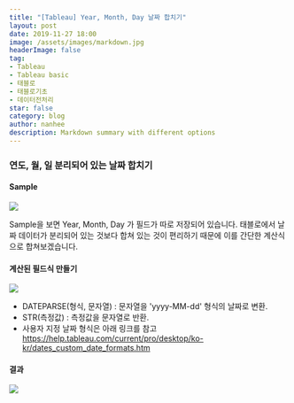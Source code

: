 ```yaml
---
title: "[Tableau] Year, Month, Day 날짜 합치기"
layout: post
date: 2019-11-27 18:00
image: /assets/images/markdown.jpg
headerImage: false
tag:
- Tableau
- Tableau basic
- 태블로
- 태블로기초
- 데이터전처리
star: false
category: blog
author: nanhee
description: Markdown summary with different options
---
```


### 연도, 월, 일 분리되어 있는 날짜 합치기

#### Sample

![](https://github.com/nanheee/nanheee.github.io/blob/master/assets/basic/basic_yyyymmdd_before.png?raw=true)

Sample을 보면 Year, Month, Day 가 필드가 따로 저장되어 있습니다. 태블로에서 날짜 데이터가 분리되어 있는 것보다 합쳐 있는 것이 편리하기 때문에 이를 간단한 계산식으로 합쳐보겠습니다.


#### 계산된 필드식 만들기

![](https://github.com/nanheee/nanheee.github.io/blob/master/assets/basic/basic_yyyymmdd_middle.png?raw=true)

* <span class="evidence">DATEPARSE(형식, 문자열)</span> : 문자열을 'yyyy-MM-dd' 형식의 날짜로 변환.
* <span class="evidence">STR(측정값)</span> : 측정값을 문자열로 반환.
* 사용자 지정 날짜 형식은 아래 링크를 참고
<https://help.tableau.com/current/pro/desktop/ko-kr/dates_custom_date_formats.htm>


#### 결과
![](https://github.com/nanheee/nanheee.github.io/blob/master/assets/basic/basic_yyyymmdd_after.png?raw=true)
